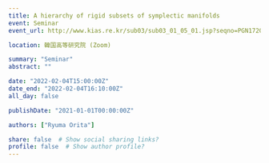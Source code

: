 ```yaml
---
title: A hierarchy of rigid subsets of symplectic manifolds
event: Seminar
event_url: http://www.kias.re.kr/sub03/sub03_01_05_01.jsp?seqno=PGN1720220121-0002&nowBlock=0&page=1&subject=&mjrcd=&mjrcd2=1&sdate=20220204&edate=&keyField=&keyWord=&list_url=/sub03/sub03_01_05.jsp&slides=

location: 韓国高等研究院 (Zoom)

summary: "Seminar"
abstract: ""

date: "2022-02-04T15:00:00Z"
date_end: "2022-02-04T16:10:00Z"
all_day: false

publishDate: "2021-01-01T00:00:00Z"

authors: ["Ryuma Orita"]

share: false  # Show social sharing links?
profile: false  # Show author profile?
---
```

